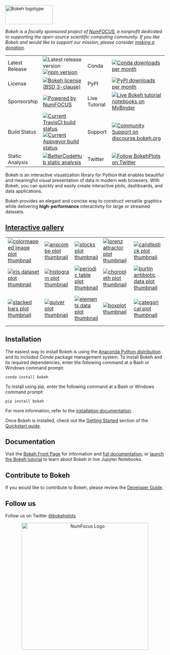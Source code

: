 <a href="https://bokeh.org">
  <img src="https://static.bokeh.org/logos/logotype.svg" height="60" width="150" alt="Bokeh logotype" />
</a>

*Bokeh is a fiscally sponsored project of [NumFOCUS](https://numfocus.org), a nonprofit dedicated to supporting the open-source scientific computing community. If you like Bokeh and would like to support our mission, please consider [making a donation](https://numfocus.salsalabs.org/donate-to-bokeh/index.html).*

<table>

<tr>
  <td>Latest Release</td>
  <td>
    <img src="https://badge.fury.io/gh/bokeh%2Fbokeh.svg" alt="Latest release version" />
    <a href="https://badge.fury.io/js/bokehjs">
      <img src="https://badge.fury.io/js/bokehjs.svg" alt="npm version">
    </a>
  </td>

  <td>Conda</td>
  <td>
    <a href="https://bokeh.pydata.org/en/latest/docs/installation.html">
    <img src="https://pyviz.org/_static/cache/bokeh_conda_downloads_badge.svg"
         alt="Conda downloads per month" />
    </a>
  </td>
</tr>

<tr>
  <td>License</td>
  <td>
    <a href="https://github.com/bokeh/bokeh/blob/master/LICENSE.txt">
    <img src="https://img.shields.io/github/license/bokeh/bokeh.svg"
         alt="Bokeh license (BSD 3-clause)" />
    </a>
  </td>

  <td>PyPI</td>
  <td>
    <a href="https://bokeh.pydata.org/en/latest/docs/installation.html">
    <img src="https://img.shields.io/pypi/dm/bokeh.svg"
         alt="PyPI downloads per month" />
    </a>
  </td>
</tr>

<tr>
  <td>Sponsorship</td>
  <td>
    <a href="http://numfocus.org">
    <img src="https://img.shields.io/badge/powered%20by-NumFOCUS-black.svg?style=flat&colorA=5B5B5B&colorB=007D8A"
         alt="Powered by NumFOCUS" />
    </a>
  </td>

  <td>Live Tutorial</td>
  <td>
    <a href="https://mybinder.org/v2/gh/bokeh/bokeh-notebooks/master?filepath=tutorial%2F00%20-%20Introduction%20and%20Setup.ipynb">
    <img src="https://mybinder.org/badge.svg"
         alt="Live Bokeh tutorial notebooks on MyBinder" />
    </a>
  </td>
</tr>

<tr>
  <td>Build Status</td>
  <td>
    <a href="https://travis-ci.org/bokeh/bokeh">
    <img src="https://travis-ci.org/bokeh/bokeh.svg?branch=master"
         alt="Current TravisCI build status" />
    </a>
    <a href="https://ci.appveyor.com/project/bokeh-integrations/bokeh">
    <img src="https://ci.appveyor.com/api/projects/status/u4idf25dhp219mho?svg=true"
         alt="Current Appveyor build status" />
    </a>
  </td>

  <td>Support</td>
  <td>
    <a href="https://discourse.bokeh.org">
    <img src="https://img.shields.io/discourse/https/discourse.bokeh.org/posts.svg"
         alt="Community Support on discourse.bokeh.org" />
    </a>
  </td>
</tr>

<tr>
  <td>Static Analysis</td>
  <td>
    <a href="https://bettercodehub.com/edge/badge/bokeh/bokeh?branch=master">
    <img src="https://bettercodehub.com/edge/badge/bokeh/bokeh?branch=master"
         alt="BetterCodeHub static analysis" >
    </a>
  </td>

  <td>Twitter</td>
  <td>
    <a href="https://twitter.com/BokehPlots">
    <img src="https://img.shields.io/twitter/follow/bokehplots.svg?style=social&label=Follow"
         alt="Follow BokehPlots on Twitter" />
    </a>
  </td>
</tr>

</table>

Bokeh is an interactive visualization library for Python that enables beautiful
and meaningful visual presentation of data in modern web browsers. With Bokeh,
you can quickly and easily create interactive plots, dashboards, and data
applications.

Bokeh provides an elegant and concise way to construct versatile graphics while
delivering **high-performance** interactivity for large or streamed datasets.

[Interactive gallery](https://bokeh.pydata.org/en/latest/docs/gallery.html)
---------------------------------------------------------------------------

<p>
<table cellspacing="20">
<tr>

  <td>
  <a href="https://bokeh.pydata.org/en/latest/docs/gallery/image.html">
  <img alt="colormapped image plot thumbnail" src="https://bokeh.pydata.org/en/latest/_images/image_t.png" />
  </a>
  </td>

  <td>
  <a href="https://bokeh.pydata.org/en/latest/docs/gallery/anscombe.html">
  <img alt="anscombe plot thumbnail" src="https://bokeh.pydata.org/en/latest/_images/anscombe_t.png" />
  </a>
  </td>

  <td>
  <a href="https://bokeh.pydata.org/en/latest/docs/gallery/stocks.html">
  <img alt="stocks plot thumbnail" src="https://bokeh.pydata.org/en/latest/_images/stocks_t.png" />
  </a>
  </td>

  <td>
  <a href="https://bokeh.pydata.org/en/latest/docs/gallery/lorenz.html">
  <img alt="lorenz attractor plot thumbnail" src="https://bokeh.pydata.org/en/latest/_images/lorenz_t.png" />
  </a>
  </td>

  <td>
  <a href="https://bokeh.pydata.org/en/latest/docs/gallery/candlestick.html">
  <img alt="candlestick plot thumbnail" src="https://bokeh.pydata.org/en/latest/_images/candlestick_t.png" />
  </a>
  </td>

  <td>
  <a href="https://bokeh.pydata.org/en/latest/docs/gallery/color_scatter.html">
  <img alt="scatter plot thumbnail" src="https://bokeh.pydata.org/en/latest/_images/scatter_t.png" />
  </a>
  </td>

  <td>
  <a href="https://bokeh.pydata.org/en/latest/docs/gallery/iris_splom.html">
  <img alt="SPLOM plot thumbnail" src="https://bokeh.pydata.org/en/latest/_images/splom_t.png" />
  </a>
  </td>

</tr>
<tr>

  <td>
  <a href="https://bokeh.pydata.org/en/latest/docs/gallery/iris.html">
  <img alt="iris dataset plot thumbnail" src="https://bokeh.pydata.org/en/latest/_images/iris_t.png" />
  </a>
  </td>

  <td>
  <a href="https://bokeh.pydata.org/en/latest/docs/gallery/histogram.html">
  <img alt="histogram plot thumbnail" src="https://bokeh.pydata.org/en/latest/_images/histogram_t.png" />
  </a>
  </td>

  <td>
  <a href="https://bokeh.pydata.org/en/latest/docs/gallery/periodic.html">
  <img alt="periodic table plot thumbnail" src="https://bokeh.pydata.org/en/latest/_images/periodic_t.png" />
  </a>
  </td>

  <td>
  <a href="https://bokeh.pydata.org/en/latest/docs/gallery/texas.html">
  <img alt="choropleth plot thumbnail" src="https://bokeh.pydata.org/en/latest/_images/choropleth_t.png" />
  </a>
  </td>

  <td>
  <a href="https://bokeh.pydata.org/en/latest/docs/gallery/burtin.html">
  <img alt="burtin antibiotic data plot thumbnail" src="https://bokeh.pydata.org/en/latest/_images/burtin_t.png" />
  </a>
  </td>

  <td>
  <a href="https://bokeh.pydata.org/en/latest/docs/gallery/streamline.html">
  <img alt="streamline plot thumbnail" src="https://bokeh.pydata.org/en/latest/_images/streamline_t.png" />
  </a>
  </td>

  <td>
  <a href="https://bokeh.pydata.org/en/latest/docs/gallery/image_rgba.html">
  <img alt="RGBA image plot thumbnail" src="https://bokeh.pydata.org/en/latest/_images/image_rgba_t.png" />
  </a>
  </td>

</tr>
<tr>

  <td>
  <a href="https://bokeh.pydata.org/en/latest/docs/gallery/brewer.html">
  <img alt="stacked bars plot thumbnail" src="https://bokeh.pydata.org/en/latest/_images/stacked_t.png" />
  </a>
  </td>

  <td>
  <a href="https://bokeh.pydata.org/en/latest/docs/gallery/quiver.html">
  <img alt="quiver plot thumbnail" src="https://bokeh.pydata.org/en/latest/_images/quiver_t.png" />
  </a>
  </td>

  <td>
  <a href="https://bokeh.pydata.org/en/latest/docs/gallery/elements.html">
  <img alt="elements data plot thumbnail" src="https://bokeh.pydata.org/en/latest/_images/elements_t.png" />
  </a>
  </td>

  <td>
  <a href="https://bokeh.pydata.org/en/latest/docs/gallery/boxplot.html">
  <img alt="boxplot thumbnail" src="https://bokeh.pydata.org/en/latest/_images/boxplot_t.png" />
  </a>
  </td>

  <td>
  <a href="https://bokeh.pydata.org/en/latest/docs/gallery/categorical.html">
  <img alt="categorical plot thumbnail" src="https://bokeh.pydata.org/en/latest/_images/categorical_t.png" />
  </a>
  </td>

  <td>
  <a href="https://bokeh.pydata.org/en/latest/docs/gallery/unemployment.html">
  <img alt="unemployment data plot thumbnail" src="https://bokeh.pydata.org/en/latest/_images/unemployment_t.png" />
  </a>
  </td>

  <td>
  <a href="https://bokeh.pydata.org/en/latest/docs/gallery/les_mis.html">
  <img alt="Les Mis co-occurrence plot thumbnail" src="https://bokeh.pydata.org/en/latest/_images/les_mis_t.png" />
  </a>
  </td>

</tr>
</table>
</p>

Installation
------------
The easiest way to install Bokeh is using the [Anaconda Python distribution](https://www.anaconda.com/what-is-anaconda/) and its included *Conda* package management system. To install Bokeh and its required dependencies, enter the following command at a Bash or Windows command prompt:

```
conda install bokeh
```

To install using pip, enter the following command at a Bash or Windows command prompt:
```
pip install bokeh
```
For more information, refer to the [installation documentation](https://bokeh.pydata.org/en/latest/docs/user_guide/quickstart.html#quick-installation).

Once Bokeh is installed, check out the [Getting Started](https://bokeh.pydata.org/en/latest/docs/user_guide/quickstart.html#getting-started) section of the [Quickstart guide](https://bokeh.pydata.org/en/latest/docs/user_guide/quickstart.html).

Documentation
-------------
Visit the [Bokeh Front Page](https://bokeh.org) for information and [full documentation](https://bokeh.pydata.org), or [launch the Bokeh tutorial](https://mybinder.org/v2/gh/bokeh/bokeh-notebooks/master?filepath=tutorial%2F00%20-%20Introduction%20and%20Setup.ipynb) to learn about Bokeh in live Jupyter Notebooks.

Contribute to Bokeh
-------------------
If you would like to contribute to Bokeh, please review the [Developer Guide](https://bokeh.pydata.org/en/latest/docs/dev_guide.html).

Follow us
---------
Follow us on Twitter [@bokehplots](https://twitter.com/BokehPlots)

<p align="center">
  <a href="https://www.numfocus.org/">
  <img src="https://github.com/bokeh/bokeh/blob/master/sphinx/source/_images/NumFocus_2C_CMYK.svg"
       alt="NumFocus Logo" width="400"/>
  </a>
</p>
